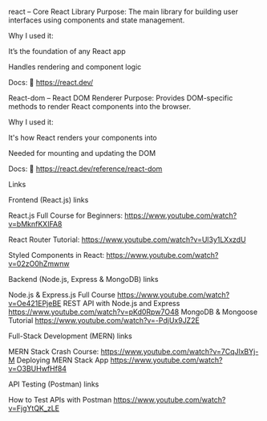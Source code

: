 react – Core React Library Purpose: The main library for building user interfaces using components and state management.

Why I used it:

It’s the foundation of any React app

Handles rendering and component logic

Docs: 🔗 https://react.dev/

React-dom – React DOM Renderer Purpose: Provides DOM-specific methods to render React components into the browser.

Why I used it:

It's how React renders your components into

Needed for mounting and updating the DOM

Docs: 🔗 https://react.dev/reference/react-dom

Links

Frontend (React.js) links

React.js Full Course for Beginners: https://www.youtube.com/watch?v=bMknfKXIFA8

React Router Tutorial: https://www.youtube.com/watch?v=Ul3y1LXxzdU 

Styled Components in React: https://www.youtube.com/watch?v=02zO0hZmwnw

Backend (Node.js, Express & MongoDB) links

Node.js & Express.js Full Course https://www.youtube.com/watch?v=Oe421EPjeBE
REST API with Node.js and Express https://www.youtube.com/watch?v=pKd0Rpw7O48
MongoDB & Mongoose Tutorial https://www.youtube.com/watch?v=-PdjUx9JZ2E

Full-Stack Development (MERN) links

MERN Stack Crash Course: https://www.youtube.com/watch?v=7CqJlxBYj-M
Deploying MERN Stack App https://www.youtube.com/watch?v=O3BUHwfHf84

API Testing (Postman) links

How to Test APIs with Postman https://www.youtube.com/watch?v=FjgYtQK_zLE
